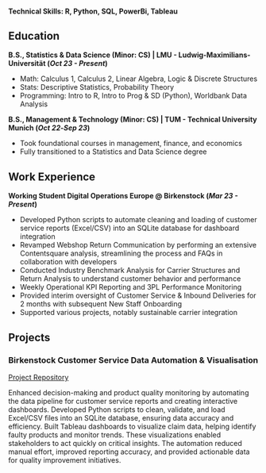 #### Technical Skills: R, Python, SQL, PowerBi, Tableau

## Education			        		
**B.S., Statistics & Data Science (Minor: CS) | LMU - Ludwig-Maximilians-Universität (_Oct 23 - Present_)**
- Math: Calculus 1, Calculus 2, Linear Algebra, Logic & Discrete Structures
- Stats: Descriptive Statistics, Probability Theory
- Programming: Intro to R, Intro to Prog & SD (Python), Worldbank Data Analysis

**B.S., Management & Technology (Minor: CS) | TUM - Technical University Munich (_Oct 22_-_Sep 23_)**
- Took foundational courses in management, finance, and economics
- Fully transitioned to a Statistics and Data Science degree

## Work Experience
**Working Student Digital Operations Europe @ Birkenstock (_Mar 23 - Present_)**
- Developed Python scripts to automate cleaning and loading of customer service reports (Excel/CSV) into an SQLite database for dashboard integration
- Revamped Webshop Return Communication by performing an extensive Contentsquare analysis, streamlining the process and FAQs in collaboration with developers
- Conducted Industry Benchmark Analysis for Carrier Structures and Return Analysis to understand customer behavior and performance
- Weekly Operational KPI Reporting and 3PL Performance Monitoring
- Provided interim oversight of Customer Service & Inbound Deliveries for 2 months with subsequent New Staff Onboarding
- Supported various projects, notably sustainable carrier integration


## Projects
### Birkenstock Customer Service Data Automation & Visualisation
[Project Repository](https://github.com/maxifrei6/cs_data_automation)

Enhanced decision-making and product quality monitoring by automating the data pipeline for customer service reports and creating interactive dashboards. Developed Python scripts to clean, validate, and load Excel/CSV files into an SQLite database, ensuring data accuracy and efficiency. Built Tableau dashboards to visualize claim data, helping identify faulty products and monitor trends. These visualizations enabled stakeholders to act quickly on critical insights. The automation reduced manual effort, improved reporting accuracy, and provided actionable data for quality improvement initiatives.
